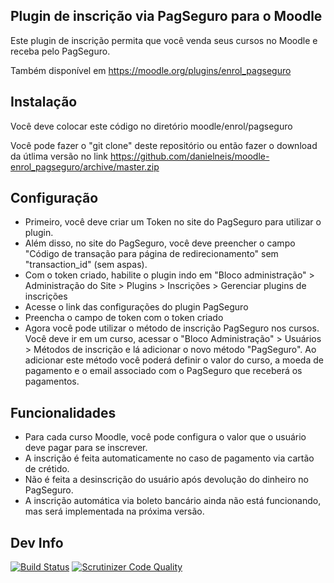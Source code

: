 Plugin de inscrição via PagSeguro para o Moodle
-----------------------------------------------

Este plugin de inscrição permita que você venda seus cursos no Moodle e receba pelo PagSeguro.

Também disponível em https://moodle.org/plugins/enrol_pagseguro

Instalação
-------

Você deve colocar este código no diretório moodle/enrol/pagseguro

Você pode fazer o "git clone" deste repositório ou então fazer o download da útlima versão no link https://github.com/danielneis/moodle-enrol_pagseguro/archive/master.zip

Configuração
------------

* Primeiro, você deve criar um Token no site do PagSeguro para utilizar o plugin.
* Além disso, no site do PagSeguro, você deve preencher o campo "Código de transação para página de redirecionamento" sem "transaction_id" (sem aspas).
* Com o token criado, habilite o plugin indo em "Bloco administração" > Administração do Site > Plugins > Inscrições > Gerenciar plugins de inscrições
* Acesse o link das configurações do plugin PagSeguro
* Preencha o campo de token com o token criado
* Agora você pode utilizar o método de inscrição PagSeguro nos cursos. Você deve ir em um curso, acessar o "Bloco Administração" > Usuários > Métodos de inscrição e lá adicionar o novo método "PagSeguro". Ao adicionar este método você poderá definir o valor do curso, a moeda de pagamento e o email associado com o PagSeguro que receberá os pagamentos.

Funcionalidades
---------------

* Para cada curso Moodle, você pode configura o valor que o usuário deve pagar para se inscrever.
* A inscrição é feita automaticamente no caso de pagamento via cartão de crétido.
* Não é feita a desinscrição do usuário após devolução do dinheiro no PagSeguro.
* A inscrição automática via boleto bancário ainda não está funcionando, mas será implementada na próxima versão.


Dev Info
--------

[![Build Status](https://travis-ci.org/danielneis/moodle-enrol_pagseguro.svg?branch=update-3.0)](https://travis-ci.org/danielneis/moodle-enrol_pagseguro)
[![Scrutinizer Code Quality](https://scrutinizer-ci.com/g/danielneis/moodle-enrol_pagseguro/badges/quality-score.png?b=update-3.0)](https://scrutinizer-ci.com/g/danielneis/moodle-enrol_pagseguro/?branch=update-3.0)
